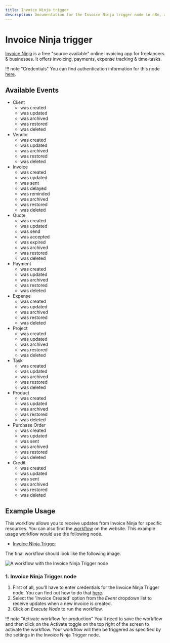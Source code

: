 ```yaml
---
title: Invoice Ninja trigger
description: Documentation for the Invoice Ninja trigger node in n8n, a workflow automation platform. Includes details of operations and configuration, and links to examples and credentials information.
---
```


# Invoice Ninja trigger

[Invoice Ninja](https://www.invoiceninja.com/) is a free "source available" online invoicing app for freelancers & businesses. It offers invoicing, payments, expense tracking & time-tasks.

!!! note "Credentials"
    You can find authentication information for this node [here](/integrations/builtin/credentials/invoiceninja/).

## Available Events

* Client
    * was created
    * was updated
    * was archived
    * was restored
    * was deleted
* Vendor
    * was created
    * was updated
    * was archived
    * was restored
    * was deleted
* Invoice
    * was created
    * was updated
    * was sent
    * was delayed
    * was reminded
    * was archived
    * was restored
    * was deleted
* Quote
    * was created
    * was updated
    * was send
    * was accepted
    * was expired
    * was archived
    * was restored
    * was deleted
* Payment
    * was created
    * was updated
    * was archived
    * was restored
    * was deleted
* Expense
    * was created
    * was updated
    * was archived
    * was restored
    * was deleted
* Project
    * was created
    * was updated
    * was archived
    * was restored
    * was deleted
* Task
    * was created
    * was updated
    * was archived
    * was restored
    * was deleted
* Product
    * was created
    * was updated
    * was archived
    * was restored
    * was deleted
* Purchase Order
    * was created
    * was updated
    * was sent
    * was archived
    * was restored
    * was deleted
* Credit
    * was created
    * was updated
    * was sent
    * was archived
    * was restored
    * was deleted

## Example Usage

This workflow allows you to receive updates from Invoice Ninja for specific resources. You can also find the [workflow](https://n8n.io/workflows/535) on the website. This example usage workflow would use the following node.

- [Invoice Ninja Trigger]()

The final workflow should look like the following image.

![A workflow with the Invoice Ninja Trigger node](/_images/integrations/builtin/trigger-nodes/invoiceninjatrigger/workflow.png)


### 1. Invoice Ninja Trigger node

1. First of all, you'll have to enter credentials for the Invoice Ninja Trigger node. You can find out how to do that [here](/integrations/builtin/credentials/invoiceninja/).
2. Select the 'Invoice Created' option from the *Event* dropdown list to receive updates when a new invoice is created.
3. Click on *Execute Node* to run the workflow.

!!! note "Activate workflow for production"
    You'll need to save the workflow and then click on the Activate toggle on the top right of the screen to activate the workflow. Your workflow will then be triggered as specified by the settings in the Invoice Ninja Trigger node.


